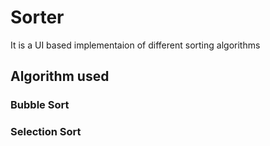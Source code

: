 # Sorter
It is a UI based implementaion of different sorting algorithms

## Algorithm used
### Bubble Sort
### Selection Sort
